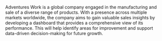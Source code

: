 Adventures Work is a global company engaged in the manufacturing and sale of a diverse range of products. With a presence across multiple markets worldwide, the company aims to gain valuable sales insights by developing a dashboard that provides a comprehensive view of its performance. This will help identify areas for improvement and support data-driven decision-making for future growth.
